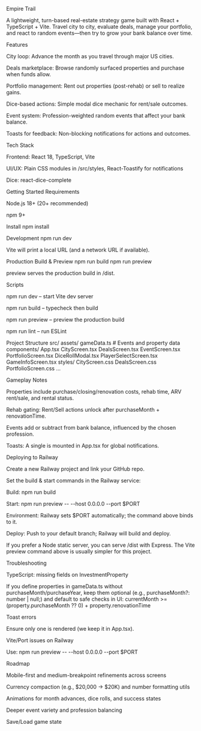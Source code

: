 Empire Trail

A lightweight, turn-based real-estate strategy game built with React + TypeScript + Vite. Travel city to city, evaluate deals, manage your portfolio, and react to random events—then try to grow your bank balance over time.

Features

City loop: Advance the month as you travel through major US cities.

Deals marketplace: Browse randomly surfaced properties and purchase when funds allow.

Portfolio management: Rent out properties (post-rehab) or sell to realize gains.

Dice-based actions: Simple modal dice mechanic for rent/sale outcomes.

Event system: Profession-weighted random events that affect your bank balance.

Toasts for feedback: Non-blocking notifications for actions and outcomes.

Tech Stack

Frontend: React 18, TypeScript, Vite

UI/UX: Plain CSS modules in /src/styles, React-Toastify for notifications

Dice: react-dice-complete

Getting Started
Requirements

Node.js 18+ (20+ recommended)

npm 9+

Install
npm install

Development
npm run dev


Vite will print a local URL (and a network URL if available).

Production Build & Preview
npm run build
npm run preview


preview serves the production build in /dist.

Scripts

npm run dev – start Vite dev server

npm run build – typecheck then build

npm run preview – preview the production build

npm run lint – run ESLint

Project Structure
src/
  assets/
    gameData.ts         # Events and property data
  components/
    App.tsx
    CityScreen.tsx
    DealsScreen.tsx
    EventScreen.tsx
    PortfolioScreen.tsx
    DiceRollModal.tsx
    PlayerSelectScreen.tsx
    GameInfoScreen.tsx
  styles/
    CityScreen.css
    DealsScreen.css
    PortfolioScreen.css
    ...

Gameplay Notes

Properties include purchase/closing/renovation costs, rehab time, ARV rent/sale, and rental status.

Rehab gating: Rent/Sell actions unlock after purchaseMonth + renovationTime.

Events add or subtract from bank balance, influenced by the chosen profession.

Toasts: A single <ToastContainer /> is mounted in App.tsx for global notifications.

Deploying to Railway

Create a new Railway project and link your GitHub repo.

Set the build & start commands in the Railway service:

Build: npm run build

Start: npm run preview -- --host 0.0.0.0 --port $PORT

Environment: Railway sets $PORT automatically; the command above binds to it.

Deploy: Push to your default branch; Railway will build and deploy.

If you prefer a Node static server, you can serve /dist with Express. The Vite preview command above is usually simpler for this project.

Troubleshooting

TypeScript: missing fields on InvestmentProperty

If you define properties in gameData.ts without purchaseMonth/purchaseYear, keep them optional (e.g., purchaseMonth?: number | null;) and default to safe checks in UI:
currentMonth >= (property.purchaseMonth ?? 0) + property.renovationTime

Toast errors

Ensure only one <ToastContainer /> is rendered (we keep it in App.tsx).

Vite/Port issues on Railway

Use: npm run preview -- --host 0.0.0.0 --port $PORT

Roadmap

Mobile-first and medium-breakpoint refinements across screens

Currency compaction (e.g., $20,000 → $20K) and number formatting utils

Animations for month advances, dice rolls, and success states

Deeper event variety and profession balancing

Save/Load game state
